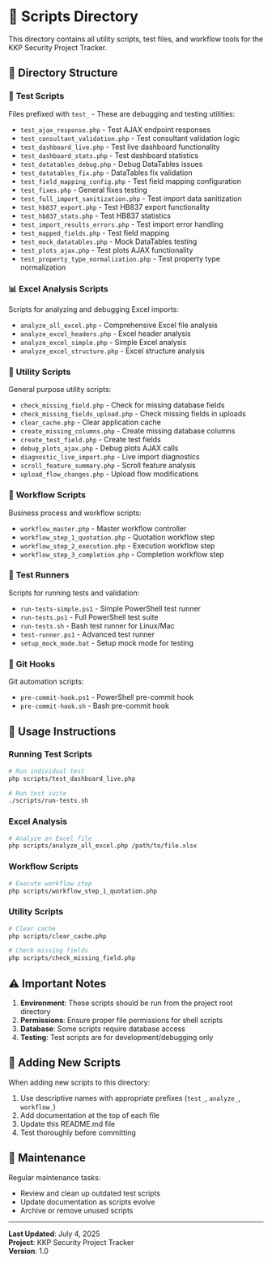 # 🔧 Scripts Directory

This directory contains all utility scripts, test files, and workflow tools for the KKP Security Project Tracker.

## 📂 Directory Structure

### 🧪 **Test Scripts**
Files prefixed with `test_` - These are debugging and testing utilities:

- `test_ajax_response.php` - Test AJAX endpoint responses
- `test_consultant_validation.php` - Test consultant validation logic
- `test_dashboard_live.php` - Test live dashboard functionality
- `test_dashboard_stats.php` - Test dashboard statistics
- `test_datatables_debug.php` - Debug DataTables issues
- `test_datatables_fix.php` - DataTables fix validation
- `test_field_mapping_config.php` - Test field mapping configuration
- `test_fixes.php` - General fixes testing
- `test_full_import_sanitization.php` - Test import data sanitization
- `test_hb837_export.php` - Test HB837 export functionality
- `test_hb837_stats.php` - Test HB837 statistics
- `test_import_results_errors.php` - Test import error handling
- `test_mapped_fields.php` - Test field mapping
- `test_mock_datatables.php` - Mock DataTables testing
- `test_plots_ajax.php` - Test plots AJAX functionality
- `test_property_type_normalization.php` - Test property type normalization

### 📊 **Excel Analysis Scripts**
Scripts for analyzing and debugging Excel imports:

- `analyze_all_excel.php` - Comprehensive Excel file analysis
- `analyze_excel_headers.php` - Excel header analysis
- `analyze_excel_simple.php` - Simple Excel analysis
- `analyze_excel_structure.php` - Excel structure analysis

### 🔧 **Utility Scripts**
General purpose utility scripts:

- `check_missing_field.php` - Check for missing database fields
- `check_missing_fields_upload.php` - Check missing fields in uploads
- `clear_cache.php` - Clear application cache
- `create_missing_columns.php` - Create missing database columns
- `create_test_field.php` - Create test fields
- `debug_plots_ajax.php` - Debug plots AJAX calls
- `diagnostic_live_import.php` - Live import diagnostics
- `scroll_feature_summary.php` - Scroll feature analysis
- `upload_flow_changes.php` - Upload flow modifications

### 🔄 **Workflow Scripts**
Business process and workflow scripts:

- `workflow_master.php` - Master workflow controller
- `workflow_step_1_quotation.php` - Quotation workflow step
- `workflow_step_2_execution.php` - Execution workflow step
- `workflow_step_3_completion.php` - Completion workflow step

### 🧪 **Test Runners**
Scripts for running tests and validation:

- `run-tests-simple.ps1` - Simple PowerShell test runner
- `run-tests.ps1` - Full PowerShell test suite
- `run-tests.sh` - Bash test runner for Linux/Mac
- `test-runner.ps1` - Advanced test runner
- `setup_mock_mode.bat` - Setup mock mode for testing

### 🔗 **Git Hooks**
Git automation scripts:

- `pre-commit-hook.ps1` - PowerShell pre-commit hook
- `pre-commit-hook.sh` - Bash pre-commit hook

## 🚀 **Usage Instructions**

### Running Test Scripts
```bash
# Run individual test
php scripts/test_dashboard_live.php

# Run test suite
./scripts/run-tests.sh
```

### Excel Analysis
```bash
# Analyze an Excel file
php scripts/analyze_all_excel.php /path/to/file.xlsx
```

### Workflow Scripts
```bash
# Execute workflow step
php scripts/workflow_step_1_quotation.php
```

### Utility Scripts
```bash
# Clear cache
php scripts/clear_cache.php

# Check missing fields
php scripts/check_missing_field.php
```

## ⚠️ **Important Notes**

1. **Environment**: These scripts should be run from the project root directory
2. **Permissions**: Ensure proper file permissions for shell scripts
3. **Database**: Some scripts require database access
4. **Testing**: Test scripts are for development/debugging only

## 📝 **Adding New Scripts**

When adding new scripts to this directory:

1. Use descriptive names with appropriate prefixes (`test_`, `analyze_`, `workflow_`)
2. Add documentation at the top of each file
3. Update this README.md file
4. Test thoroughly before committing

## 🔧 **Maintenance**

Regular maintenance tasks:
- Review and clean up outdated test scripts
- Update documentation as scripts evolve
- Archive or remove unused scripts

---

**Last Updated**: July 4, 2025  
**Project**: KKP Security Project Tracker  
**Version**: 1.0
